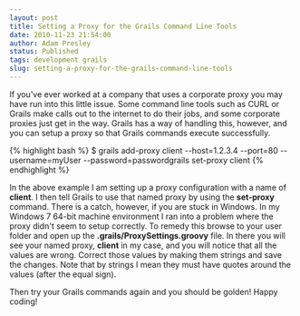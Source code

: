 ```yaml
---
layout: post
title: Setting a Proxy for the Grails Command Line Tools
date: 2010-11-23 21:54:00
author: Adam Presley
status: Published
tags: development grails
slug: setting-a-proxy-for-the-grails-command-line-tools
---
```


If you've ever worked at a company that uses a corporate proxy you may
have run into this little issue. Some command line tools such as CURL or
Grails make calls out to the internet to do their jobs, and some
corporate proxies just get in the way. Grails has a way of handling
this, however, and you can setup a proxy so that Grails commands execute
successfully.  
  
{% highlight bash %}
$ grails add-proxy client --host=1.2.3.4 --port=80 --username=myUser --password=passwordgrails set-proxy client
{% endhighlight %}

In the above example I am setting up a proxy configuration with a name
of **client**. I then tell Grails to use that named proxy by using the
**set-proxy** command. There is a catch, however, if you are stuck in
Windows. In my Windows 7 64-bit machine environment I ran into a problem
where the proxy didn't seem to setup correctly. To remedy this browse to
your user folder and open up the **.grails/ProxySettings.groovy** file.
In there you will see your named proxy, **client** in my case, and you
will notice that all the values are wrong. Correct those values by
making them strings and save the changes. Note that by strings I mean
they must have quotes around the values (after the equal sign).   
  
Then try your Grails commands again and you should be golden! Happy
coding!
